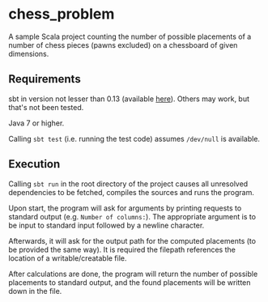# chess_problem #

A sample Scala project counting the number of possible placements of a number of chess pieces (pawns excluded) on a chessboard of given dimensions.

## Requirements ##
sbt in version not lesser than 0.13 (available [here][sbt]). Others may work, but that's not been tested.

Java 7 or higher.

Calling `sbt test` (i.e. running the test code) assumes `/dev/null` is available.

## Execution ##
Calling `sbt run` in the root directory of the project causes all unresolved dependencies to be fetched, compiles the sources and runs the program.

Upon start, the program will ask for arguments by printing requests to standard output (e.g. `Number of columns:`).
The appropriate argument is to be input to standard input followed by a newline character.

Afterwards, it will ask for the output path for the computed placements (to be provided the same way).
It is required the filepath references the location of a writable/creatable file.

After calculations are done, the program will return the number of possible placements to standard output, and the found placements will be written down in the file.

[sbt]: http://www.scala-sbt.org/download.html   "Download sbt"
